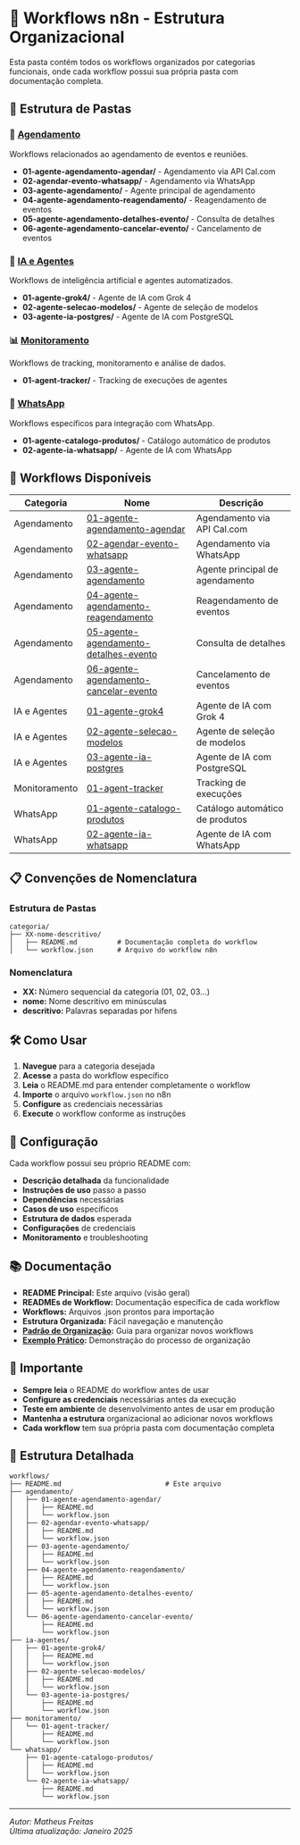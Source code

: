 # 🚀 Workflows n8n - Estrutura Organizacional

Esta pasta contém todos os workflows organizados por categorias funcionais, onde cada workflow possui sua própria pasta com documentação completa.

## 📁 Estrutura de Pastas

### 📅 [Agendamento](./agendamento/)

Workflows relacionados ao agendamento de eventos e reuniões.

- **01-agente-agendamento-agendar/** - Agendamento via API Cal.com
- **02-agendar-evento-whatsapp/** - Agendamento via WhatsApp
- **03-agente-agendamento/** - Agente principal de agendamento
- **04-agente-agendamento-reagendamento/** - Reagendamento de eventos
- **05-agente-agendamento-detalhes-evento/** - Consulta de detalhes
- **06-agente-agendamento-cancelar-evento/** - Cancelamento de eventos

### 🤖 [IA e Agentes](./ia-agentes/)

Workflows de inteligência artificial e agentes automatizados.

- **01-agente-grok4/** - Agente de IA com Grok 4
- **02-agente-selecao-modelos/** - Agente de seleção de modelos
- **03-agente-ia-postgres/** - Agente de IA com PostgreSQL

### 📊 [Monitoramento](./monitoramento/)

Workflows de tracking, monitoramento e análise de dados.

- **01-agent-tracker/** - Tracking de execuções de agentes

### 📱 [WhatsApp](./whatsapp/)

Workflows específicos para integração com WhatsApp.

- **01-agente-catalogo-produtos/** - Catálogo automático de produtos
- **02-agente-ia-whatsapp/** - Agente de IA com WhatsApp

## 🔄 Workflows Disponíveis

| Categoria     | Nome                                                                                          | Descrição                       |
| ------------- | --------------------------------------------------------------------------------------------- | ------------------------------- |
| Agendamento   | [01-agente-agendamento-agendar](./agendamento/01-agente-agendamento-agendar/)                 | Agendamento via API Cal.com     |
| Agendamento   | [02-agendar-evento-whatsapp](./agendamento/02-agendar-evento-whatsapp/)                       | Agendamento via WhatsApp        |
| Agendamento   | [03-agente-agendamento](./agendamento/03-agente-agendamento/)                                 | Agente principal de agendamento |
| Agendamento   | [04-agente-agendamento-reagendamento](./agendamento/04-agente-agendamento-reagendamento/)     | Reagendamento de eventos        |
| Agendamento   | [05-agente-agendamento-detalhes-evento](./agendamento/05-agente-agendamento-detalhes-evento/) | Consulta de detalhes            |
| Agendamento   | [06-agente-agendamento-cancelar-evento](./agendamento/06-agente-agendamento-cancelar-evento/) | Cancelamento de eventos         |
| IA e Agentes  | [01-agente-grok4](./ia-agentes/01-agente-grok4/)                                              | Agente de IA com Grok 4         |
| IA e Agentes  | [02-agente-selecao-modelos](./ia-agentes/02-agente-selecao-modelos/)                          | Agente de seleção de modelos    |
| IA e Agentes  | [03-agente-ia-postgres](./ia-agentes/03-agente-ia-postgres/)                                  | Agente de IA com PostgreSQL     |
| Monitoramento | [01-agent-tracker](./monitoramento/01-agent-tracker/)                                         | Tracking de execuções           |
| WhatsApp      | [01-agente-catalogo-produtos](./whatsapp/01-agente-catalogo-produtos/)                        | Catálogo automático de produtos |
| WhatsApp      | [02-agente-ia-whatsapp](./whatsapp/02-agente-ia-whatsapp/)                                    | Agente de IA com WhatsApp       |

## 📋 Convenções de Nomenclatura

### Estrutura de Pastas

```
categoria/
├── XX-nome-descritivo/
│   ├── README.md          # Documentação completa do workflow
│   └── workflow.json      # Arquivo do workflow n8n
```

### Nomenclatura

- **XX:** Número sequencial da categoria (01, 02, 03...)
- **nome:** Nome descritivo em minúsculas
- **descritivo:** Palavras separadas por hifens

## 🛠️ Como Usar

1. **Navegue** para a categoria desejada
2. **Acesse** a pasta do workflow específico
3. **Leia** o README.md para entender completamente o workflow
4. **Importe** o arquivo `workflow.json` no n8n
5. **Configure** as credenciais necessárias
6. **Execute** o workflow conforme as instruções

## 🔧 Configuração

Cada workflow possui seu próprio README com:

- **Descrição detalhada** da funcionalidade
- **Instruções de uso** passo a passo
- **Dependências** necessárias
- **Casos de uso** específicos
- **Estrutura de dados** esperada
- **Configurações** de credenciais
- **Monitoramento** e troubleshooting

## 📚 Documentação

- **README Principal:** Este arquivo (visão geral)
- **READMEs de Workflow:** Documentação específica de cada workflow
- **Workflows:** Arquivos .json prontos para importação
- **Estrutura Organizada:** Fácil navegação e manutenção
- **[Padrão de Organização](./PADRAO-ORGANIZACAO.md):** Guia para organizar novos workflows
- **[Exemplo Prático](./EXEMPLO-ORGANIZACAO.md):** Demonstração do processo de organização

## 🚨 Importante

- **Sempre leia** o README do workflow antes de usar
- **Configure as credenciais** necessárias antes da execução
- **Teste em ambiente** de desenvolvimento antes de usar em produção
- **Mantenha a estrutura** organizacional ao adicionar novos workflows
- **Cada workflow** tem sua própria pasta com documentação completa

## 📁 Estrutura Detalhada

```
workflows/
├── README.md                          # Este arquivo
├── agendamento/
│   ├── 01-agente-agendamento-agendar/
│   │   ├── README.md
│   │   └── workflow.json
│   ├── 02-agendar-evento-whatsapp/
│   │   ├── README.md
│   │   └── workflow.json
│   ├── 03-agente-agendamento/
│   │   ├── README.md
│   │   └── workflow.json
│   ├── 04-agente-agendamento-reagendamento/
│   │   ├── README.md
│   │   └── workflow.json
│   ├── 05-agente-agendamento-detalhes-evento/
│   │   ├── README.md
│   │   └── workflow.json
│   └── 06-agente-agendamento-cancelar-evento/
│       ├── README.md
│       └── workflow.json
├── ia-agentes/
│   ├── 01-agente-grok4/
│   │   ├── README.md
│   │   └── workflow.json
│   ├── 02-agente-selecao-modelos/
│   │   ├── README.md
│   │   └── workflow.json
│   └── 03-agente-ia-postgres/
│       ├── README.md
│       └── workflow.json
├── monitoramento/
│   └── 01-agent-tracker/
│       ├── README.md
│       └── workflow.json
└── whatsapp/
    ├── 01-agente-catalogo-produtos/
    │   ├── README.md
    │   └── workflow.json
    └── 02-agente-ia-whatsapp/
        ├── README.md
        └── workflow.json
```

---

_Autor: Matheus Freitas_  
_Última atualização: Janeiro 2025_

